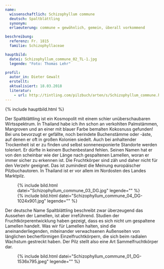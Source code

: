 ```yaml
---
name:
  wissenschaftlich: Schizophyllum commune
  deutsch: Spaltblättling
  synonym:
  erlaeuterung: commune = gewöhnlich, gemein, überall vorkommend

beschreibung:
  referenz: Fr. 1815
  familie: Schizophyllaceae

hauptbild:
  datei: Schizophyllum_commune_02_TL-1.jpg
  legende: "Foto: Thomas Lehr"

profil:
  autor_in: Dieter Gewalt
  erstellt:
  aktualisiert: 18.03.2018
  literatur:
    - url: http://tintling.com/pilzbuch/arten/s/Schizophyllum_commune.html
---
```


{% include hauptbild.html %}

Der Spaltblättling ist ein Kosmopolit mit einem schier unüberschaubaren Wirtsspektrum. In Thailand habe ich ihn schon an verkohlten Palmstämmen, Mangroven und an einer mit blauer Farbe bemalten Kokosnuss gefunden! Bei uns bevorzugt er gefällte, noch berindete Buchenstämme oder -äste, auf denen er oft in großen Kolonien siedelt. Auch bei anhaltender Trockenheit ist er zu finden und selbst sonnenexponierte Standorte werden toleriert. Er dürfte in keinem Buchenbestand fehlen. Seinen Namen hat er von den scheinbar wie der Länge nach gespaltenen Lamellen, woran er immer sicher zu erkennen ist. Die Fruchtkörper sind zäh und daher nicht für den Verzehr geeignet. Das ist zumindest die Meinung europäischer Pilzbuchautoren. In Thailand ist er vor allem im Nordosten des Landes Marktpilz.

<figure>
  {% include bild.html datei="Schizophyllum_commune_03_DG.jpg" legende="" %}
  {% include bild.html datei="Schizophyllum_commune_04_DG-1024x901.jpg" legende="" %}
</figure>

Der deutsche Name Spaltblättling beschreibt zwar überzeugend das Aussehen der Lamellen, ist aber irreführend. Studien der Fruchtkörperentwicklung haben gezeigt, dass es sich nicht um gespaltene Lamellen handelt. Was wir für Lamellen halten, sind die aneinanderliegenden, miteinander verwachsenen Außenseiten von länglichen becherförmigen Einzelfruchtkörpern, die sich beim radialen Wachstum gestreckt haben. Der Pilz stellt also eine Art Sammelfruchtkörper dar.

<figure>
  {% include bild.html datei="Schizophyllum_commune_01_DG-1536x795.jpeg" legende="" %}
</figure>
